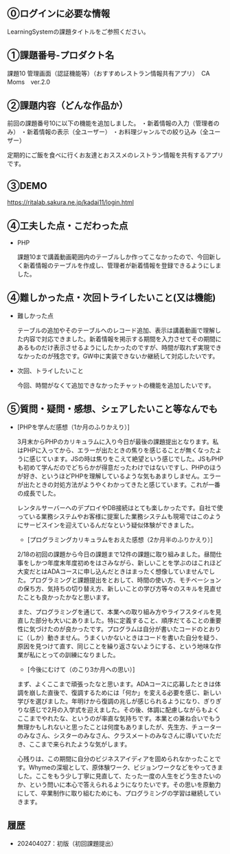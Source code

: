 ## ⓪ログインに必要な情報
LearningSystemの課題タイトルをご参照ください。

## ①課題番号-プロダクト名
課題10 管理画面（認証機能等）（おすすめレストラン情報共有アプリ）　CA Moms　ver.2.0

## ②課題内容（どんな作品か）
前回の課題番号10に以下の機能を追加しました。
・新着情報の入力（管理者のみ）
・新着情報の表示（全ユーザー）
・お料理ジャンルでの絞り込み（全ユーザー）

定期的にご飯を食べに行くお友達とおススメのレストラン情報を共有するアプリです。

## ③DEMO
https://ritalab.sakura.ne.jp/kadai11/login.html

## ④工夫した点・こだわった点
- PHP

  課題10まで講義動画範囲内のテーブルしか作ってこなかったので、今回新しく新着情報のテーブルを作成し、管理者が新着情報を登録できるようにしました。
 

## ④難しかった点・次回トライしたいこと(又は機能)
- 難しかった点

  テーブルの追加やそのテーブルへのレコード追加、表示は講義動画で理解した内容で対応できました。新着情報を掲示する期間を入力させてその期間にあるものだけ表示させるようにしたかったのですが、時間が取れず実現できなかったのが残念です。GW中に実装できないか継続して対応したいです。


- 次回、トライしたいこと

  今回、時間がなくて追加できなかったチャットの機能を追加したいです。
 
## ⑤質問・疑問・感想、シェアしたいこと等なんでも
- [PHPを学んだ感想（1か月のふりかえり）]

  3月末からPHPのカリキュラムに入り今日が最後の課題提出となります。私はPHPに入ってから、エラーが出たときの焦りを感じることが無くなったように感じています。JSの時は焦りをこえて絶望という感じでした。JSもPHPも初めて学んだのでどちらかが得意だったわけではないですし、PHPのほうが好き、というほどPHPを理解しているような気もあまりしません。エラーが出たときの対処方法がようやくわかってきたと感じています。これが一番の成長でした。

  レンタルサーバーへのデプロイやDB接続はとても楽しかったです。自社で使っている業務システムやお客様に提案した業務システムも現場ではこのようにサービスインを迎えているんだなという疑似体験ができました。

  - [プログラミングカリキュラムをおえた感想（2か月半のふりかえり）]

  2/18の初回の課題から今日の課題まで12件の課題に取り組みました。昼間仕事をしかつ年度末年度初めをはさみながら、新しいことを学ぶのはこれほど大変だとはADAコースに申し込んだときはまったく想像していませんでした。プログラミングと課題提出をとおして、時間の使い方、モチベーションの保ち方、気持ちの切り替え方、新しいことの学び方等々のスキルを見直せたことも良かったかなと思います。

  また、プログラミングを通じて、本業への取り組み方やライフスタイルを見直した部分も大いにありました。特に定義すること、順序だてることの重要性に気づけたのが良かったです。プログラムは自分が書いたコードのとおりに（しか）動きません。うまくいかないときはコードを書いた自分を疑う、原因を見つけて直す、同じことを繰り返さないようにする、という地味な作業が私にとっての訓練になりました。
   
    - [今後にむけて（のこり3か月への思い）]

  まず、よくここまで頑張ったなと思います。ADAコースに応募したときは体調を崩した直後で、復調するためには「何か」を変える必要を感じ、新しい学びを選びました。年明けから復調の兆しが感じられるようになり、ぎりぎりな感じで2月の入学式を迎えました。その後、体調に配慮しながらもよくここまでやれたな、というのが率直な気持ちです。本業との兼ね合いでもう無理かもしれないと思ったことは何度もありましたが、先生方、チューターのみなさん、シスターのみなさん、クラスメートのみなさんに導いていただき、ここまで来られたような気がします。

  心残りは、この期間に自分のビジネスアイディアを固められなかったことです。Whymeの深堀として、原体験ワーク、ビジョンワークなどをやってきました。ここをもう少し丁寧に見直して、たった一度の人生をどう生きたいのか、という問いに本心で答えられるようになりたいです。その思いを原動力にして、卒業制作に取り組むためにも、プログラミングの学習は継続していきます。
   

## 履歴
- 202404027：初版（初回課題提出）
